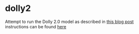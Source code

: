 # dolly2

Attempt to run the Dolly 2.0 model as described in [this blog post](https://www.databricks.com/blog/2023/04/12/dolly-first-open-commercially-viable-instruction-tuned-llm)
instructions can be found [here](https://huggingface.co/databricks/dolly-v2-12b)

